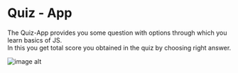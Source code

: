 # Quiz - App

The Quiz-App provides you some question with options through which you learn basics of JS. </BR>
In this you get total score you obtained in the quiz by choosing right answer.

![image alt]()
